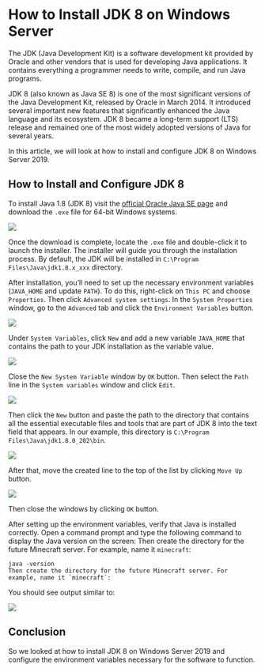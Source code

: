 # How to Install JDK 8 on Windows Server

The JDK (Java Development Kit) is a software development kit provided by Oracle and other vendors that is used for developing Java applications. It contains everything a programmer needs to write, compile, and run Java programs.

JDK 8 (also known as Java SE 8) is one of the most significant versions of the Java Development Kit, released by Oracle in March 2014. It introduced several important new features that significantly enhanced the Java language and its ecosystem. JDK 8 became a long-term support (LTS) release and remained one of the most widely adopted versions of Java for several years.

In this article, we will look at how to install and configure JDK 8 on Windows Server 2019.

## How to Install and Configure JDK 8

To install Java 1.8 (JDK 8) visit the [official Oracle Java SE page](https://www.oracle.com/java/technologies/javase/javase8-archive-downloads.html) and download the `.exe` file for 64-bit Windows systems.

![](images/download-page.png)

Once the download is complete, locate the `.exe` file and double-click it to launch the installer. The installer will guide you through the installation process. By default, the JDK will be installed in `C:\Program Files\Java\jdk1.8.x_xxx` directory.

After installation, you’ll need to set up the necessary environment variables (`JAVA_HOME` and update `PATH`). To do this, right-click on `This PC` and choose `Properties`. Then click `Advanced system settings`. In the `System Properties` window, go to the `Advanced` tab and click the `Environment Variables` button.

![](images/environment-variables.png)

Under `System Variables`, click `New` and add a new variable `JAVA_HOME` that contains the path to your JDK installation as the variable value.

![](images/JAVA_HOME.png)

Close the `New System Variable` window by `OK` button. Then select the `Path` line in the `System variables` window and click `Edit`.

![](images/path.png)

Then click the `New` button and paste the path to the directory that contains all the essential executable files and tools that are part of JDK 8 into the text field that appears. In our example, this directory is `C:\Program Files\Java\jdk1.8.0_202\bin`.

![](images/new.png)

After that, move the created line to the top of the list by clicking `Move Up` button.

![](images/move-up.png)

Then close the windows by clicking `OK` button.

After setting up the environment variables, verify that Java is installed correctly. Open a command prompt and type the following command to display the Java version on the screen:
Then create the directory for the future Minecraft server. For example, name it `minecraft`:
```
java -version
Then create the directory for the future Minecraft server. For example, name it `minecraft`:
```
You should see output similar to:

![](images/java-version.png)

## Conclusion

So we looked at how to install JDK 8 on Windows Server 2019 and configure the environment variables necessary for the software to function.


